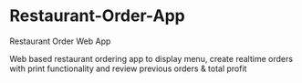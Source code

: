 # Restaurant-Order-App
Restaurant Order Web App

Web based restaurant ordering app to display menu, create realtime orders with print functionality and review previous orders & total profit